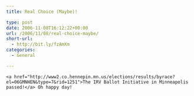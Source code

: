 ```yaml
---
title: Real Choice (Maybe)!

type: post
date: 2006-11-08T16:12:22+00:00
url: /2006/11/08/real-choice-maybe/
short-url:
  - http://bit.ly/fzAmXm
categories:
  - General

---
```

<div class='microid-mailto+http:sha1:c2f08235863a00e9f36c38fa11b8406af980bd52'>
  
    <a href="http://www2.co.hennepin.mn.us/elections/results/byrace?el=06GMNHEN&type=7&rid=1251">The IRV Ballot Initiative in Minneapolis passed!</a> Oh happy day!
  

